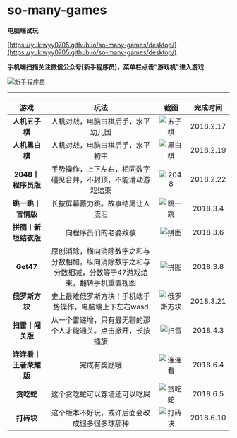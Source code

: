 # so-many-games

**电脑端试玩**

[https://yukiwyy0705.github.io/so-many-games/desktop/](https://yukiwyy0705.github.io/so-many-games/desktop/)

**手机端扫描关注微信公众号[新手程序员]，菜单栏点击“游戏机"进入游戏**

![新手程序员](./screenshots/公众号二维码.jpg)

------

|      游戏       |                    玩法                    |                 截图                 |   完成时间    |
| :-----------: | :--------------------------------------: | :--------------------------------: | :-------: |
|   **人机五子棋**   |            人机对战，电脑白棋后手，水平幼儿园             |  ![五子棋](./screenshots/gobang.png)  | 2018.2.17 |
|   **人机黑白棋**   |             人机对战，电脑白棋后手，水平初中             | ![黑白棋](./screenshots/reversi.png)  | 2018.2.19 |
| **2048丨程序员版** |     手势操作，上下左右，相同数字碰见合并，不封顶，不能滑动游戏结束      |  ![2048](./screenshots/2048.png)   | 2018.2.22 |
|  **跳一跳丨言情版**  |             长按屏幕蓄力跳。故事结尾让人流泪             |   ![跳一跳](./screenshots/jump.png)   | 2018.3.4  |
| **拼图丨新垣结衣版**  |                向程序员们的老婆致敬                |  ![拼图](./screenshots/puzzle.png)   | 2018.3.6  |
|   **Get47**   | 原创消除，横向消除数字之和与分数相加，纵向消除数字之和与分数相减，分数等于47游戏结束，翻转手机重置视图 |   ![拼图](./screenshots/get47.png)   | 2018.3.8  |
|   **俄罗斯方块**   |      史上最难俄罗斯方块！手机端手势操作，电脑端上下左右wasd       | ![俄罗斯方块](./screenshots/tetris.png) | 2018.3.21 |
|   **扫雷丨闯关版**   |  从一个雷递增，只有最无聊的那个人才能通关。点击掀开，长按插旗       | ![扫雷](./screenshots/mine.png) | 2018.4.3 |
|   **连连看丨王者荣耀版**   |  完成有奖励哦       | ![连连看](./screenshots/link.png) | 2018.6.4 |
|   **贪吃蛇**   |  这个贪吃蛇可以穿墙还可以吃屎       | ![贪吃蛇](./screenshots/snake.png) | 2018.6.5 |
|   **打砖块**   |  这个版本不好玩，或许后面会改成很多很多球那种      | ![打砖块](./screenshots/brick.png) | 2018.6.10 |
